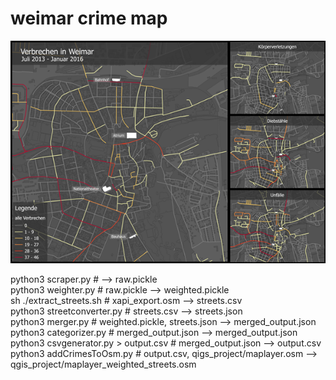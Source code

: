 weimar crime map
================

![weimar crime map](https://raw.githubusercontent.com/volzotan/weimar-crime-map/master/export/export_small.png)


python3 scraper.py                      #                                       --> raw.pickle  
python3 weighter.py                     # raw.pickle                            --> weighted.pickle  
sh ./extract_streets.sh                 # xapi_export.osm                       --> streets.csv  
python3 streetconverter.py              # streets.csv                           --> streets.json  
python3 merger.py                       # weighted.pickle, streets.json         --> merged_output.json  
python3 categorizer.py                  # merged_output.json                    --> merged_output.json  
python3 csvgenerator.py > output.csv    # merged_output.json                    --> output.csv  
python3 addCrimesToOsm.py               # output.csv, qigs_project/maplayer.osm --> qgis_project/maplayer_weighted_streets.osm  
